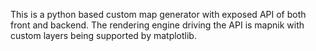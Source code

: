 This is a python based custom map generator with exposed API of both front and backend.
The rendering engine driving the API is mapnik with custom layers being supported by matplotlib.
